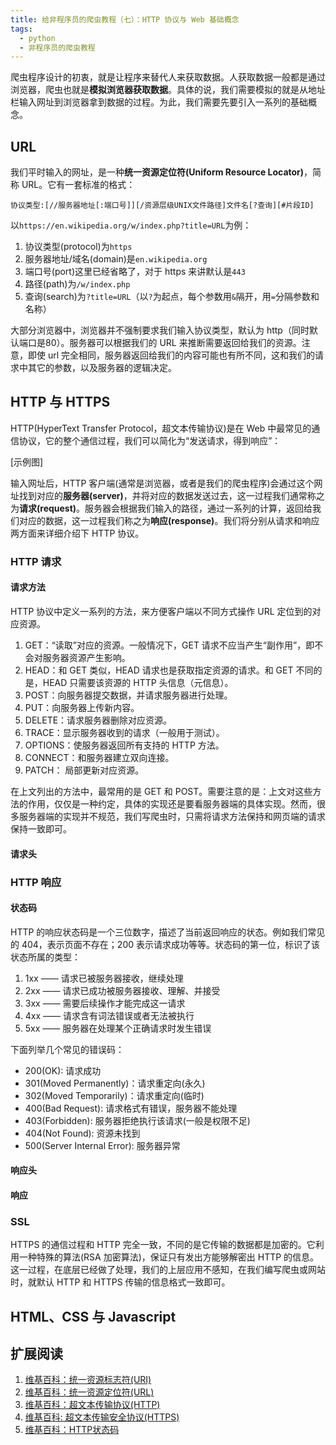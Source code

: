 ```yaml
---
title: 给非程序员的爬虫教程（七）：HTTP 协议与 Web 基础概念
tags:
  - python
  - 非程序员的爬虫教程
---
```


爬虫程序设计的初衷，就是让程序来替代人来获取数据。人获取数据一般都是通过浏览器，爬虫也就是**模拟浏览器获取数据**。具体的说，我们需要模拟的就是从地址栏输入网址到浏览器拿到数据的过程。为此，我们需要先要引入一系列的基础概念。

## URL
我们平时输入的网址，是一种**统一资源定位符(Uniform Resource Locator)**，简称 URL。它有一套标准的格式：
```
协议类型:[//服务器地址[:端口号]][/资源层级UNIX文件路径]文件名[?查询][#片段ID]
```
以`https://en.wikipedia.org/w/index.php?title=URL`为例：
1. 协议类型(protocol)为`https`
2. 服务器地址/域名(domain)是`en.wikipedia.org`
3. 端口号(port)这里已经省略了，对于 https 来讲默认是`443`
4. 路径(path)为`/w/index.php`
5. 查询(search)为`?title=URL`（以`?`为起点，每个参数用`&`隔开，用`=`分隔参数和名称）

大部分浏览器中，浏览器并不强制要求我们输入协议类型，默认为 http（同时默认端口是80）。服务器可以根据我们的 URL 来推断需要返回给我们的资源。注意，即使 url 完全相同，服务器返回给我们的内容可能也有所不同，这和我们的请求中其它的参数，以及服务器的逻辑决定。

## HTTP 与 HTTPS
HTTP(HyperText Transfer Protocol，超文本传输协议)是在 Web 中最常见的通信协议，它的整个通信过程，我们可以简化为“发送请求，得到响应”：

[示例图]

输入网址后，HTTP 客户端(通常是浏览器，或者是我们的爬虫程序)会通过这个网址找到对应的**服务器(server)**，并将对应的数据发送过去，这一过程我们通常称之为**请求(request)**。服务器会根据我们输入的路径，通过一系列的计算，返回给我们对应的数据，这一过程我们称之为**响应(response)**。我们将分别从请求和响应两方面来详细介绍下 HTTP 协议。

### HTTP 请求
#### 请求方法
HTTP 协议中定义一系列的方法，来方便客户端以不同方式操作 URL 定位到的对应资源。
1. GET：“读取”对应的资源。一般情况下，GET 请求不应当产生“副作用”，即不会对服务器资源产生影响。
2. HEAD：和 GET 类似，HEAD 请求也是获取指定资源的请求。和 GET 不同的是，HEAD 只需要该资源的 HTTP 头信息（元信息）。
3. POST：向服务器提交数据，并请求服务器进行处理。
4. PUT：向服务器上传新内容。
5. DELETE：请求服务器删除对应资源。
6. TRACE：显示服务器收到的请求（一般用于测试）。
7. OPTIONS：使服务器返回所有支持的 HTTP 方法。
8. CONNECT：和服务器建立双向连接。
9. PATCH： 局部更新对应资源。  

在上文列出的方法中，最常用的是 GET 和 POST。需要注意的是：上文对这些方法的作用，仅仅是一种约定，具体的实现还是要看服务器端的具体实现。然而，很多服务器端的实现并不规范，我们写爬虫时，只需将请求方法保持和网页端的请求保持一致即可。

#### 请求头


### HTTP 响应
#### 状态码
HTTP 的响应状态码是一个三位数字，描述了当前返回响应的状态。例如我们常见的 404，表示页面不存在；200 表示请求成功等等。状态码的第一位，标识了该状态所属的类型：
1. 1xx —— 请求已被服务器接收，继续处理
2. 2xx —— 请求已成功被服务器接收、理解、并接受
3. 3xx —— 需要后续操作才能完成这一请求
4. 4xx —— 请求含有词法错误或者无法被执行
5. 5xx —— 服务器在处理某个正确请求时发生错误

下面列举几个常见的错误码：
* 200(OK): 请求成功
* 301(Moved Permanently)：请求重定向(永久)
* 302(Moved Temporarily)：请求重定向(临时)
* 400(Bad Request): 请求格式有错误，服务器不能处理
* 403(Forbidden): 服务器拒绝执行该请求(一般是权限不足)
* 404(Not Found): 资源未找到
* 500(Server Internal Error): 服务器异常

#### 响应头
#### 响应

### SSL
HTTPS 的通信过程和 HTTP 完全一致，不同的是它传输的数据都是加密的。它利用一种特殊的算法(RSA 加密算法)，保证只有发出方能够解密出 HTTP 的信息。这一过程，在底层已经做了处理，我们的上层应用不感知，在我们编写爬虫或网站时，就默认 HTTP 和 HTTPS 传输的信息格式一致即可。

## HTML、CSS 与 Javascript

## 扩展阅读
1. [维基百科：统一资源标志符(URI)](https://zh.wikipedia.org/wiki/%E7%BB%9F%E4%B8%80%E8%B5%84%E6%BA%90%E6%A0%87%E5%BF%97%E7%AC%A6)
2. [维基百科：统一资源定位符(URL)](https://zh.wikipedia.org/wiki/%E7%BB%9F%E4%B8%80%E8%B5%84%E6%BA%90%E5%AE%9A%E4%BD%8D%E7%AC%A6)
3. [维基百科：超文本传输协议(HTTP)](https://zh.wikipedia.org/wiki/%E8%B6%85%E6%96%87%E6%9C%AC%E4%BC%A0%E8%BE%93%E5%8D%8F%E8%AE%AE)
4. [维基百科: 超文本传输安全协议(HTTPS)](https://zh.wikipedia.org/wiki/%E8%B6%85%E6%96%87%E6%9C%AC%E4%BC%A0%E8%BE%93%E5%AE%89%E5%85%A8%E5%8D%8F%E8%AE%AE)
5. [维基百科：HTTP状态码](https://zh.wikipedia.org/wiki/HTTP%E7%8A%B6%E6%80%81%E7%A0%81)
